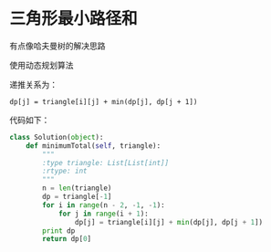 # 三角形最小路径和

有点像哈夫曼树的解决思路



使用动态规划算法

递推关系为：

`dp[j] = triangle[i][j] + min(dp[j], dp[j + 1])`

代码如下：

```python
class Solution(object):
    def minimumTotal(self, triangle):
        """
        :type triangle: List[List[int]]
        :rtype: int
        """
        n = len(triangle)
        dp = triangle[-1]
        for i in range(n - 2, -1, -1):
            for j in range(i + 1): 
                dp[j] = triangle[i][j] + min(dp[j], dp[j + 1])
        print dp
        return dp[0]
```

